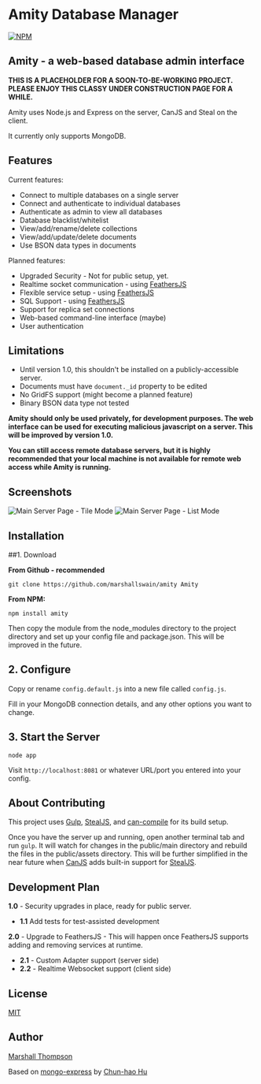 Amity Database Manager
=========================

[![NPM](https://nodei.co/npm/amity.png?downloads=true&stars=true)](https://nodei.co/npm/feathers-mongoose-advanced/)

## Amity - a web-based database admin interface 

**THIS IS A PLACEHOLDER FOR A SOON-TO-BE-WORKING PROJECT.  PLEASE ENJOY THIS CLASSY UNDER CONSTRUCTION PAGE FOR A WHILE.**

Amity uses Node.js and Express on the server, CanJS and Steal on the client.  

It currently only supports MongoDB.

Features
--------

Current features:

* Connect to multiple databases on a single server
* Connect and authenticate to individual databases
* Authenticate as admin to view all databases
* Database blacklist/whitelist
* View/add/rename/delete collections
* View/add/update/delete documents
* Use BSON data types in documents

Planned features:

* Upgraded Security - Not for public setup, yet.
* Realtime socket communication - using [FeathersJS](http://feathersjs.com)
* Flexible service setup - using [FeathersJS](http://feathersjs.com)
* SQL Support - using [FeathersJS](http://feathersjs.com)
* Support for replica set connections
* Web-based command-line interface (maybe)
* User authentication


Limitations
-----------

* Until version 1.0, this shouldn't be installed on a publicly-accessible server.
* Documents must have `document._id` property to be edited
* No GridFS support (might become a planned feature)
* Binary BSON data type not tested

**Amity should only be used privately, for development purposes. The web interface can be used for executing malicious javascript on a server. This will be improved by version 1.0.** 

**You can still access remote database servers, but it is highly recommended that your local machine is not available for remote web access while Amity is running.**


Screenshots
-----------

<img src="http://i.imgur.com/P7q8eA3.png" title="Main Server Page - Tile Mode" />

<img src="http://i.imgur.com/1e7v2tb.png" title="Main Server Page - List Mode" />

Installation
-----------

##1. Download

**From Github - recommended**

    git clone https://github.com/marshallswain/amity Amity

**From NPM:**

    npm install amity

Then copy the module from the node_modules directory to the project directory and set up your config file and package.json.  This will be improved in the future.

## 2. Configure

Copy or rename `config.default.js` into a new file called `config.js`.

Fill in your MongoDB connection details, and any other options you want to change.

## 3. Start the Server

    node app

Visit `http://localhost:8081` or whatever URL/port you entered into your config.

About Contributing
-----------

This project uses [Gulp](http://gulpjs.com), [StealJS](http://stealjs.com), and [can-compile](https://github.com/daffl/can-compile) for its build setup.  

Once you have the server up and running, open another terminal tab and run `gulp`.  It will watch for changes in the public/main directory and rebuild the files in the public/assets directory.  This will be further simplified in the near future when [CanJS](http://canjs.com) adds built-in support for [StealJS](http://stealjs.com).


Development Plan
-----------

**1.0** - Security upgrades in place, ready for public server.
  * **1.1** Add tests for test-assisted development

**2.0** - Upgrade to FeathersJS - This will happen once FeathersJS supports adding and removing services at runtime.
  * **2.1** - Custom Adapter support (server side)
  * **2.2** - Realtime Websocket support (client side)



## License

[MIT](http://opensource.org/licenses/MIT)

## Author

[Marshall Thompson](https://github.com/Glavin001)

Based on [mongo-express](https://github.com/andzdroid/mongo-express) by [Chun-hao Hu](https://github.com/andzdroid)